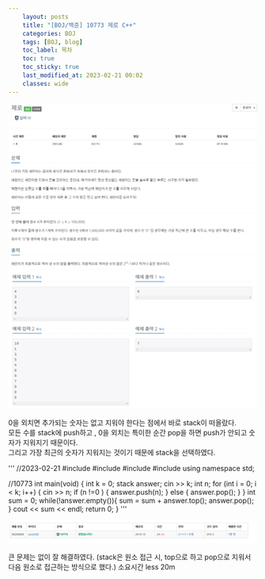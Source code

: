 ```yaml
---
    layout: posts
    title: "[BOJ/백준] 10773 제로 C++"
    categories: BOJ
    tags: [BOJ, blog]
    toc_label: 목차
    toc: true
    toc_sticky: true
    last_modified_at: 2023-02-21 00:02
    classes: wide
---
```


![BOJ10773](/assets/images/10773.PNG)
![BOJ10773](/assets/images/10773-2.PNG)

0을 외치면 추가되는 숫자는 없고 지워야 한다는 점에서 바로 stack이 떠올랐다.  
모든 수를 stack에 push하고 , 0을 외치는 특이한 순간 pop을 하면 push가 안되고 숫자가 지워지기 때문이다.  
그리고 가장 최근의 숫자가 지워지는 것이기 때문에 stack을 선택하였다.  

'''
//2023-02-21
#include <iostream>
#include <vector>
#include <queue>
#include <stack>
using namespace std;

//10773
int main(void) {
	int k = 0;
	stack<int> answer;
	cin >> k;
	int n;
	for (int i = 0; i < k; i++) {
		cin >> n;
		if (n !=0 ) { answer.push(n); }
		else { answer.pop(); }
	}
	int sum = 0;
	while(!answer.empty()){
		sum = sum + answer.top();
		answer.pop();
	}
	cout << sum << endl;
	return 0;
}
'''


![BOJ10773](/assets/images/10773-3.PNG)

큰 문제는 없이 잘 해결하였다. (stack은 원소 접근 시, top으로 하고 pop으로 지워서 다음 원소로 접근하는 방식으로 했다.)
소요시간 less 20m
